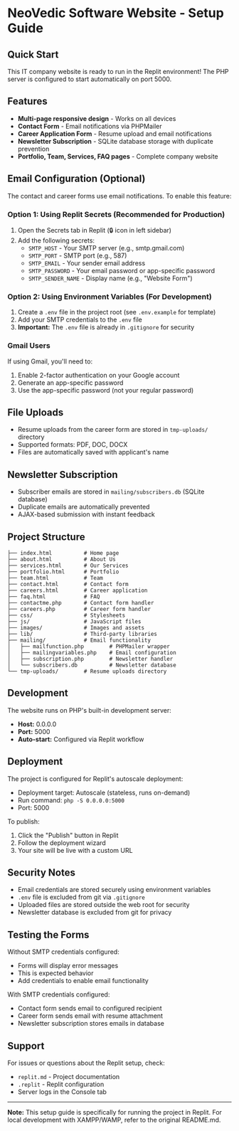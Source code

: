 # NeoVedic Software Website - Setup Guide

## Quick Start

This IT company website is ready to run in the Replit environment! The PHP server is configured to start automatically on port 5000.

## Features

- **Multi-page responsive design** - Works on all devices
- **Contact Form** - Email notifications via PHPMailer
- **Career Application Form** - Resume upload and email notifications
- **Newsletter Subscription** - SQLite database storage with duplicate prevention
- **Portfolio, Team, Services, FAQ pages** - Complete company website

## Email Configuration (Optional)

The contact and career forms use email notifications. To enable this feature:

### Option 1: Using Replit Secrets (Recommended for Production)

1. Open the Secrets tab in Replit (🔒 icon in left sidebar)
2. Add the following secrets:
   - `SMTP_HOST` - Your SMTP server (e.g., smtp.gmail.com)
   - `SMTP_PORT` - SMTP port (e.g., 587)
   - `SMTP_EMAIL` - Your sender email address
   - `SMTP_PASSWORD` - Your email password or app-specific password
   - `SMTP_SENDER_NAME` - Display name (e.g., "Website Form")

### Option 2: Using Environment Variables (For Development)

1. Create a `.env` file in the project root (see `.env.example` for template)
2. Add your SMTP credentials to the `.env` file
3. **Important:** The `.env` file is already in `.gitignore` for security

### Gmail Users

If using Gmail, you'll need to:
1. Enable 2-factor authentication on your Google account
2. Generate an app-specific password
3. Use the app-specific password (not your regular password)

## File Uploads

- Resume uploads from the career form are stored in `tmp-uploads/` directory
- Supported formats: PDF, DOC, DOCX
- Files are automatically saved with applicant's name

## Newsletter Subscription

- Subscriber emails are stored in `mailing/subscribers.db` (SQLite database)
- Duplicate emails are automatically prevented
- AJAX-based submission with instant feedback

## Project Structure

```
├── index.html          # Home page
├── about.html          # About Us
├── services.html       # Our Services
├── portfolio.html      # Portfolio
├── team.html           # Team
├── contact.html        # Contact form
├── careers.html        # Career application
├── faq.html            # FAQ
├── contactme.php       # Contact form handler
├── careers.php         # Career form handler
├── css/                # Stylesheets
├── js/                 # JavaScript files
├── images/             # Images and assets
├── lib/                # Third-party libraries
├── mailing/            # Email functionality
│   ├── mailfunction.php        # PHPMailer wrapper
│   ├── mailingvariables.php    # Email configuration
│   ├── subscription.php        # Newsletter handler
│   └── subscribers.db          # Newsletter database
└── tmp-uploads/        # Resume uploads directory
```

## Development

The website runs on PHP's built-in development server:
- **Host:** 0.0.0.0
- **Port:** 5000
- **Auto-start:** Configured via Replit workflow

## Deployment

The project is configured for Replit's autoscale deployment:
- Deployment target: Autoscale (stateless, runs on-demand)
- Run command: `php -S 0.0.0.0:5000`
- Port: 5000

To publish:
1. Click the "Publish" button in Replit
2. Follow the deployment wizard
3. Your site will be live with a custom URL

## Security Notes

- Email credentials are stored securely using environment variables
- `.env` file is excluded from git via `.gitignore`
- Uploaded files are stored outside the web root for security
- Newsletter database is excluded from git for privacy

## Testing the Forms

Without SMTP credentials configured:
- Forms will display error messages
- This is expected behavior
- Add credentials to enable email functionality

With SMTP credentials configured:
- Contact form sends email to configured recipient
- Career form sends email with resume attachment
- Newsletter subscription stores emails in database

## Support

For issues or questions about the Replit setup, check:
- `replit.md` - Project documentation
- `.replit` - Replit configuration
- Server logs in the Console tab

---

**Note:** This setup guide is specifically for running the project in Replit. For local development with XAMPP/WAMP, refer to the original README.md.
